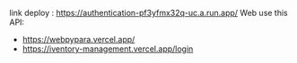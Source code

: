 link deploy : https://authentication-pf3yfmx32q-uc.a.run.app/
Web use this API:
- https://webpypara.vercel.app/
- https://iventory-management.vercel.app/login
